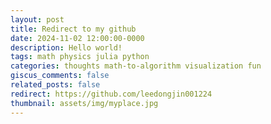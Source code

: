 ```yaml
---
layout: post
title: Redirect to my github
date: 2024-11-02 12:00:00-0000
description: Hello world!
tags: math physics julia python
categories: thoughts math-to-algorithm visualization fun
giscus_comments: false
related_posts: false
redirect: https://github.com/leedongjin001224
thumbnail: assets/img/myplace.jpg
---
```

